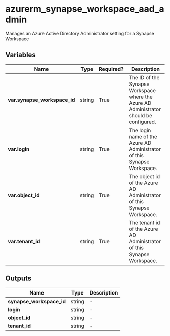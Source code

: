 # azurerm_synapse_workspace_aad_admin

Manages an Azure Active Directory Administrator setting for a Synapse Workspace

## Variables

| Name | Type | Required? |  Description |
| ---- | ---- | --------- |  ----------- |
| **var.synapse_workspace_id** | string | True | The ID of the Synapse Workspace where the Azure AD Administrator should be configured. | 
| **var.login** | string | True | The login name of the Azure AD Administrator of this Synapse Workspace. | 
| **var.object_id** | string | True | The object id of the Azure AD Administrator of this Synapse Workspace. | 
| **var.tenant_id** | string | True | The tenant id of the Azure AD Administrator of this Synapse Workspace. | 



## Outputs

| Name | Type | Description |
| ---- | ---- | --------- | 
| **synapse_workspace_id** | string  | - | 
| **login** | string  | - | 
| **object_id** | string  | - | 
| **tenant_id** | string  | - | 